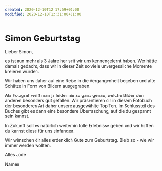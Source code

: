 ```yaml
---
created: 2020-12-10T12:17:59+01:00
modified: 2020-12-10T12:31:00+01:00
---
```


# Simon Geburtstag

Lieber Simon,

es ist nun mehr als 3 Jahre her seit wir uns kennengelernt haben. Wer hätte damals gedacht, dass wir in dieser Zeit so viele unvergessliche Momente kreieren würden. 

Wir haben uns daher auf eine Reise in die Vergangenheit begeben und alte Schätze in Form von Bildern ausgegraben. 

Als Fotograf weiß man ja leider nie so ganz genau, welche Bilder den anderen besonders gut gefallen. Wir präsentieren dir in diesem Fotobuch der besonderen Art daher unsere ausgewählte Top Ten. Im Schlussteil des Buches gibt es dann eine besondere Überraschung, auf die du gespannt sein kannst.

In Zukunft soll es natürlich weiterhin tolle Erlebnisse geben und wir hoffen du kannst diese für uns einfangen. 

Wir wünschen dir alles erdenklich Gute zum Geburtstag. Bleib so - wie wir immer werden wollten.

Alles Jode 

Namen